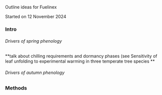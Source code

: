 Outline ideas for Fuelinex 

Started on 12 November 2024

### Intro

###### Drivers of spring phenology
**talk about chilling requirements and dormancy phases (see Sensitivity of leaf unfolding to experimental warming in three temperate tree species **

###### Drivers of autumn phenology


### Methods




